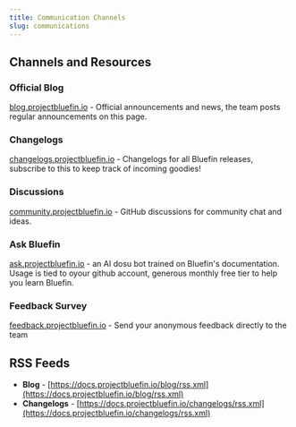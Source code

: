 ```yaml
---
title: Communication Channels
slug: communications
---
```


## Channels and Resources

### Official Blog
[blog.projectbluefin.io](https://blog.projectbluefin.io/) - Official announcements and news, the team posts regular announcements on this page.

### Changelogs
[changelogs.projectbluefin.io](https://changelogs.projectbluefin.io) - Changelogs for all Bluefin releases, subscribe to this to keep track of incoming goodies!

### Discussions
[community.projectbluefin.io](https://community.projectbluefin.io) - GitHub discussions for community chat and ideas.

### Ask Bluefin
[ask.projectbluefin.io](https://ask.projectbluefin.io) - an AI dosu bot trained on Bluefin's documentation. Usage is tied to oyour github account, generous monthly free tier to help you learn Bluefin. 

### Feedback Survey
[feedback.projectbluefin.io](https://feedback.projectbluefin.io) - Send your anonymous feedback directly to the team

## RSS Feeds

- **Blog** - [https://docs.projectbluefin.io/blog/rss.xml](https://docs.projectbluefin.io/blog/rss.xml)
- **Changelogs** - [https://docs.projectbluefin.io/changelogs/rss.xml](https://docs.projectbluefin.io/changelogs/rss.xml)
